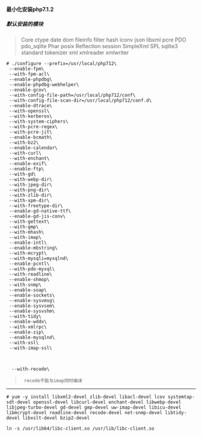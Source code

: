 #### 最小化安装php7.1.2

##### 默认安装的模块

> Core ctype  date dom fileinfo filter hash iconv json libxml pcre PDO pdo_sqlite Phar posix Reflection session SimpleXml SPL sqlite3 standard tokenizer xml xmlreader xmlwriter

```
# ./configure --prefix=/usr/local/php712\
 --enable-fpm\
 --with-fpm-acl\
 --enable-phpdbg\
 --enable-phpdbg-webhelper\
 --enable-gcov\
 --with-config-file-path=/usr/local/php712/conf\
 --with-config-file-scan-dir=/usr/local/php712/conf.d\
 --enable-dtrace\
 --with-openssl\
 --with-kerberos\
 --with-system-ciphers\
 --with-pcre-regex\
 --with-pcre-jit\
 --enable-bcmath\
 --with-bz2\
 --enable-calendar\
 --with-curl\
 --with-enchant\
 --enable-exif\
 --enable-ftp\
 --with-gd\
 --with-webp-dir\
 --with-jpeg-dir\
 --with-png-dir\
 --with-zlib-dir\
 --with-xpm-dir\
 --with-freetype-dir\
 --enable-gd-native-ttf\
 --enable-gd-jis-conv\
 --with-gettext\
 --with-gmp\
 --with-mhash\
 --with-imap\
 --enable-intl\
 --enable-mbstring\
 --with-mcrypt\
 --with-mysqli=mysqlnd\
 --enable-pcntl\
 --with-pdo-mysql\
 --with-readline\
 --enable-shmop\
 --with-snmp\
 --enable-soap\
 --enable-sockets\
 --enable-sysvmsg\
 --enable-sysvsem\
 --enable-sysvshm\
 --with-tidy\
 --enable-wddx\
 --with-xmlrpc\
 --enable-zip\
 --enable-mysqlnd\
 --with-xsl\
 --with-imap-ssl\



  --with-recode\
```
>      recode不能与imap同时编译




---
``` 
# yum -y install libxml2-devel zlib-devel libacl-devel lcov systemtap-sdt-devel openssl-devel libcurl-devel enchant-devel libwebp-devel libjpeg-turbo-devel gd-devel gmp-devel uw-imap-devel libicu-devel libmcrypt-devel readline-devel recode-devel net-snmp-devel libtidy-devel libxslt-devel bzip2-devel

ln -s /usr/lib64/libc-client.so /usr/lib/libc-client.so

